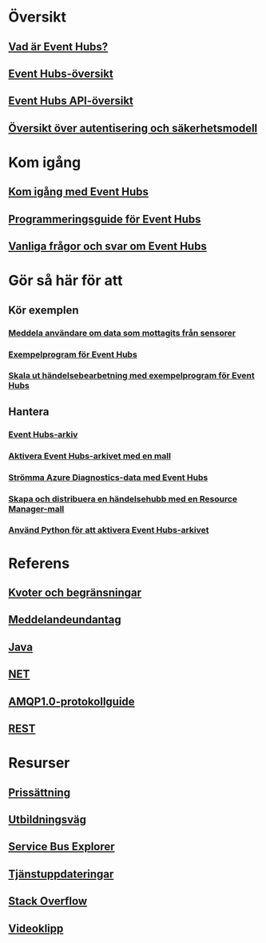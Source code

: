 # Översikt

## [Vad är Event Hubs?](event-hubs-what-is-event-hubs.md)
## [Event Hubs-översikt](event-hubs-overview.md)
## [Event Hubs API-översikt](event-hubs-api-overview.md)
## [Översikt över autentisering och säkerhetsmodell](event-hubs-authentication-and-security-model-overview.md)


# Kom igång
## [Kom igång med Event Hubs](event-hubs-csharp-ephcs-getstarted.md)
## [Programmeringsguide för Event Hubs](event-hubs-programming-guide.md)
## [Vanliga frågor och svar om Event Hubs](event-hubs-faq.md)

# Gör så här för att
## Kör exemplen
### [Meddela användare om data som mottagits från sensorer](event-hubs-sensors-notify-users.md)
### [Exempelprogram för Event Hubs](https://code.msdn.microsoft.com/Service-Bus-Event-Hub-286fd097)
### [Skala ut händelsebearbetning med exempelprogram för Event Hubs](https://code.msdn.microsoft.com/Service-Bus-Event-Hub-45f43fc3)
## Hantera
### [Event Hubs-arkiv](event-hubs-archive-overview.md)
### [Aktivera Event Hubs-arkivet med en mall](event-hubs-resource-manager-namespace-event-hub-enable-archive.md)
### [Strömma Azure Diagnostics-data med Event Hubs](event-hubs-streaming-azure-diags-data.md)
### [Skapa och distribuera en händelsehubb med en Resource Manager-mall](event-hubs-resource-manager-namespace-event-hub.md)
### [Använd Python för att aktivera Event Hubs-arkivet](event-hubs-archive-python.md)

# Referens
## [Kvoter och begränsningar](event-hubs-quotas.md)
## [Meddelandeundantag](event-hubs-messaging-exceptions.md)
## [Java](/java/api)
## [NET](/dotnet/api)
## [AMQP1.0-protokollguide](../service-bus-messaging/service-bus-amqp-protocol-guide.md)
## [REST](/rest/api/eventhub)

# Resurser
## [Prissättning](https://azure.microsoft.com/en-us/pricing/details/event-hubs/)
## [Utbildningsväg](https://azure.microsoft.com/documentation/learning-paths/event-hubs/)
## [Service Bus Explorer](https://code.msdn.microsoft.com/Service-Bus-Explorer-f2abca5a)
## [Tjänstuppdateringar](https://azure.microsoft.com/updates/?product=event-hubs)
## [Stack Overflow](http://stackoverflow.com/questions/tagged/azure-eventhub)
## [Videoklipp](https://azure.microsoft.com/documentation/videos/index/?services=event-hubs)


<!--HONumber=Nov16_HO4-->


